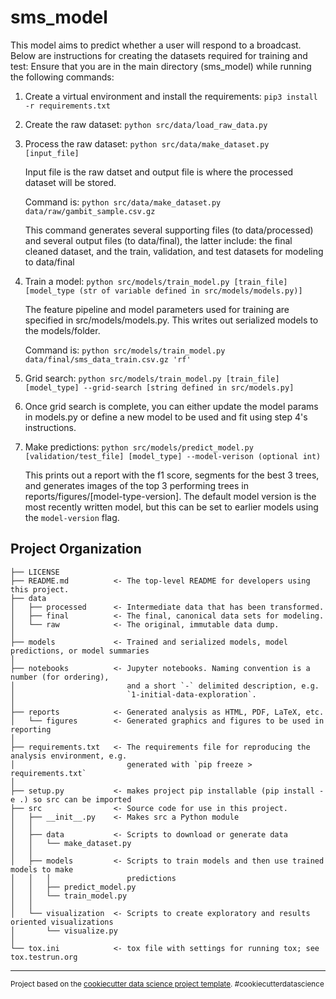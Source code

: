 sms_model
==============================

This model aims to predict whether a user will respond to a broadcast. Below are instructions for creating the datasets required for training and test:
Ensure that you are in the main directory (sms_model) while running the following commands:

1. Create a virtual environment and install the requirements: `pip3 install -r requirements.txt`
2. Create the raw dataset: `python src/data/load_raw_data.py`
3. Process the raw dataset: `python src/data/make_dataset.py [input_file]`

   Input file is the raw datset and output file is where the processed dataset will be stored.
   
   Command is: `python src/data/make_dataset.py data/raw/gambit_sample.csv.gz`
   
   This command generates several supporting files (to data/processed) and several output files (to data/final), the latter include: the final cleaned dataset, and the train, validation, and test datasets for modeling to data/final
4. Train a model: `python src/models/train_model.py [train_file] [model_type (str of variable defined in src/models/models.py)]`

   The feature pipeline and model parameters used for training are specified in src/models/models.py. This writes out serialized models to the models/folder.
   
   Command is: `python src/models/train_model.py data/final/sms_data_train.csv.gz 'rf'`
5. Grid search: `python src/models/train_model.py [train_file] [model_type] --grid-search [string defined in src/models.py]`
6. Once grid search is complete, you can either update the model params in models.py or define a new model to be used and fit
   using step 4's instructions.
7. Make predictions: `python src/models/predict_model.py [validation/test_file] [model_type] --model-verison (optional int)`

   This prints out a report with the f1 score, segments for the best 3 trees, and generates images of the top 3 performing trees in reports/figures/[model-type-version]. The default model version is the most recently written model, but this can be set to earlier models using the `model-version` flag.


Project Organization
------------

    ├── LICENSE
    ├── README.md          <- The top-level README for developers using this project.
    ├── data
    │   ├── processed      <- Intermediate data that has been transformed.
    │   ├── final      	   <- The final, canonical data sets for modeling.
    │   └── raw            <- The original, immutable data dump.
    │
    ├── models             <- Trained and serialized models, model predictions, or model summaries
    │
    ├── notebooks          <- Jupyter notebooks. Naming convention is a number (for ordering),
    │                         and a short `-` delimited description, e.g.
    │                         `1-initial-data-exploration`.
    │
    ├── reports            <- Generated analysis as HTML, PDF, LaTeX, etc.
    │   └── figures        <- Generated graphics and figures to be used in reporting
    │
    ├── requirements.txt   <- The requirements file for reproducing the analysis environment, e.g.
    │                         generated with `pip freeze > requirements.txt`
    │
    ├── setup.py           <- makes project pip installable (pip install -e .) so src can be imported
    ├── src                <- Source code for use in this project.
    │   ├── __init__.py    <- Makes src a Python module
    │   │
    │   ├── data           <- Scripts to download or generate data
    │   │   └── make_dataset.py
    │   │
    │   ├── models         <- Scripts to train models and then use trained models to make
    │   │   │                 predictions
    │   │   ├── predict_model.py
    │   │   └── train_model.py
    │   │
    │   └── visualization  <- Scripts to create exploratory and results oriented visualizations
    │       └── visualize.py
    │
    └── tox.ini            <- tox file with settings for running tox; see tox.testrun.org


--------

<p><small>Project based on the <a target="_blank" href="https://drivendata.github.io/cookiecutter-data-science/">cookiecutter data science project template</a>. #cookiecutterdatascience</small></p>
